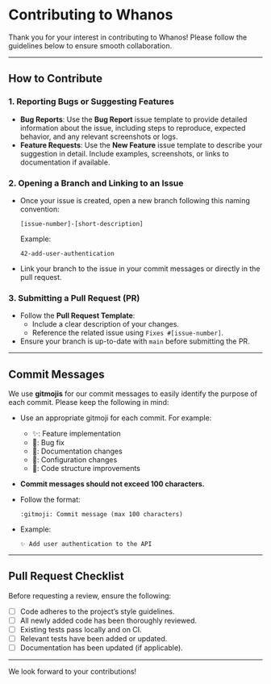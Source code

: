 
# Contributing to Whanos

Thank you for your interest in contributing to Whanos! Please follow the guidelines below to ensure smooth collaboration.

---

## How to Contribute

### 1. Reporting Bugs or Suggesting Features
- **Bug Reports**: Use the **Bug Report** issue template to provide detailed information about the issue, including steps to reproduce, expected behavior, and any relevant screenshots or logs.
- **Feature Requests**: Use the **New Feature** issue template to describe your suggestion in detail. Include examples, screenshots, or links to documentation if available.

### 2. Opening a Branch and Linking to an Issue
- Once your issue is created, open a new branch following this naming convention:
  ```
  [issue-number]-[short-description]
  ```
  Example:
  ```
  42-add-user-authentication
  ```
- Link your branch to the issue in your commit messages or directly in the pull request.

### 3. Submitting a Pull Request (PR)
- Follow the **Pull Request Template**:
  - Include a clear description of your changes.
  - Reference the related issue using `Fixes #[issue-number]`.
- Ensure your branch is up-to-date with `main` before submitting the PR.

---

## Commit Messages

We use **gitmojis** for our commit messages to easily identify the purpose of each commit. Please keep the following in mind:

- Use an appropriate gitmoji for each commit. For example:
  - ✨: Feature implementation
  - 🐛: Bug fix
  - 📝: Documentation changes
  - 🔧: Configuration changes
  - 🎨: Code structure improvements

- **Commit messages should not exceed 100 characters.**

- Follow the format:
  ```
  :gitmoji: Commit message (max 100 characters)
  ```

- Example:
  ```
  ✨ Add user authentication to the API
  ```

---

## Pull Request Checklist

Before requesting a review, ensure the following:

- [ ] Code adheres to the project’s style guidelines.
- [ ] All newly added code has been thoroughly reviewed.
- [ ] Existing tests pass locally and on CI.
- [ ] Relevant tests have been added or updated.
- [ ] Documentation has been updated (if applicable).

---

We look forward to your contributions!